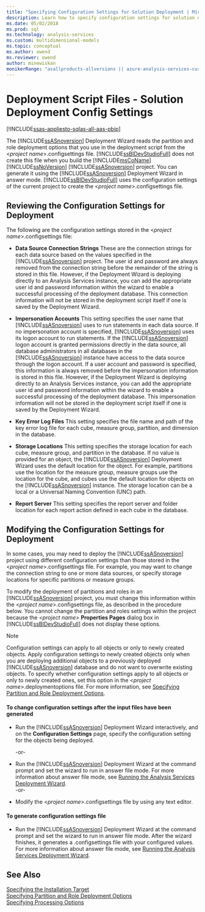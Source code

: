 ```yaml
---
title: "Specifying Configuration Settings for Solution Deployment | Microsoft Docs"
description: Learn how to specify configuration settings for solution deployment in SQL Server Analysis Services.
ms.date: 05/02/2018
ms.prod: sql
ms.technology: analysis-services
ms.custom: multidimensional-models
ms.topic: conceptual
ms.author: owend
ms.reviewer: owend
author: minewiskan
monikerRange: "asallproducts-allversions || azure-analysis-services-current || power-bi-premium-current || >= sql-analysis-services-2016"
---
```

# Deployment Script Files - Solution Deployment Config Settings
[!INCLUDE[ssas-appliesto-sqlas-all-aas-pbip](../includes/ssas-appliesto-sqlas-all-aas-pbip.md)]

  The [!INCLUDE[ssASnoversion](../includes/ssasnoversion-md.md)] Deployment Wizard reads the partition and role deployment options that you use in the deployment script from the \<*project name*>.configsettings file. [!INCLUDE[ssBIDevStudioFull](../includes/ssbidevstudiofull-md.md)] does not create this file when you build the [!INCLUDE[msCoName](../includes/msconame-md.md)] [!INCLUDE[ssNoVersion](../includes/ssnoversion-md.md)] [!INCLUDE[ssASnoversion](../includes/ssasnoversion-md.md)] project. You can generate it using the [!INCLUDE[ssASnoversion](../includes/ssasnoversion-md.md)] Deployment Wizard in answer mode. [!INCLUDE[ssBIDevStudioFull](../includes/ssbidevstudiofull-md.md)] uses the configuration settings of the current project to create the \<*project name*>.configsettings file.  
  
## Reviewing the Configuration Settings for Deployment  
 The following are the configuration settings stored in the \<*project name*>.configsettings file:  
  
-   **Data Source Connection Strings** These are the connection strings for each data source based on the values specified in the [!INCLUDE[ssASnoversion](../includes/ssasnoversion-md.md)] project. The user id and password are always removed from the connection string before the remainder of the string is stored in this file. However, if the Deployment Wizard is deploying directly to an Analysis Services instance, you can add the appropriate user id and password information within the wizard to enable a successful processing of the deployment database. This connection information will not be stored in the deployment script itself if one is saved by the Deployment Wizard.  
  
-   **Impersonation Accounts** This setting specifies the user name that [!INCLUDE[ssASnoversion](../includes/ssasnoversion-md.md)] uses to run statements in each data source. If no impersonation account is specified, [!INCLUDE[ssASnoversion](../includes/ssasnoversion-md.md)] uses its logon account to run statements. If the [!INCLUDE[ssASnoversion](../includes/ssasnoversion-md.md)] logon account is granted permissions directly in the data source, all database administrators in all databases in the [!INCLUDE[ssASnoversion](../includes/ssasnoversion-md.md)] instance have access to the data source through the logon account. If a user account and password is specified, this information is always removed before the impersonation information is stored in this file. However, if the Deployment Wizard is deploying directly to an Analysis Services instance, you can add the appropriate user id and password information within the wizard to enable a successful processing of the deployment database. This impersonation information will not be stored in the deployment script itself if one is saved by the Deployment Wizard.  
  
-   **Key Error Log Files** This setting specifies the file name and path of the key error log file for each cube, measure group, partition, and dimension in the database.  
  
-   **Storage Locations** This setting specifies the storage location for each cube, measure group, and partition in the database. If no value is provided for an object, the [!INCLUDE[ssASnoversion](../includes/ssasnoversion-md.md)] Deployment Wizard uses the default location for the object. For example, partitions use the location for the measure group, measure groups use the location for the cube, and cubes use the default location for objects on the [!INCLUDE[ssASnoversion](../includes/ssasnoversion-md.md)] instance. The storage location can be a local or a Universal Naming Convention (UNC) path.  
  
-   **Report Server** This setting specifies the report server and folder location for each report action defined in each cube in the database.  
  
## Modifying the Configuration Settings for Deployment  
 In some cases, you may need to deploy the [!INCLUDE[ssASnoversion](../includes/ssasnoversion-md.md)] project using different configuration settings than those stored in the \<*project name*>.configsettings file. For example, you may want to change the connection string to one or more data sources, or specify storage locations for specific partitions or measure groups.  
  
 To modify the deployment of partitions and roles in an [!INCLUDE[ssASnoversion](../includes/ssasnoversion-md.md)] project, you must change this information within the \<*project name*>.configsettings file, as described in the procedure below. You cannot change the partition and roles settings within the project because the *\<project name>* **Properties Pages** dialog box in [!INCLUDE[ssBIDevStudioFull](../includes/ssbidevstudiofull-md.md)] does not display these options.  
  
> [!NOTE]  
>  Configuration settings can apply to all objects or only to newly created objects. Apply configuration settings to newly created objects only when you are deploying additional objects to a previously deployed [!INCLUDE[ssASnoversion](../includes/ssasnoversion-md.md)] database and do not want to overwrite existing objects. To specify whether configuration settings apply to all objects or only to newly created ones, set this option in the \<*project name*>.deploymentoptions file. For more information, see [Specifying Partition and Role Deployment Options](../../analysis-services/deployment/deployment-script-files-partition-and-role-deployment-options.md).  
  
#### To change configuration settings after the input files have been generated  
  
-   Run the [!INCLUDE[ssASnoversion](../includes/ssasnoversion-md.md)] Deployment Wizard interactively, and on the **Configuration Settings** page, specify the configuration setting for the objects being deployed.  
  
     -or-  
  
-   Run the [!INCLUDE[ssASnoversion](../includes/ssasnoversion-md.md)] Deployment Wizard at the command prompt and set the wizard to run in answer file mode. For more information about answer file mode, see [Running the Analysis Services Deployment Wizard](../../analysis-services/deployment/running-the-analysis-services-deployment-wizard.md).  
     -or-  
  
-   Modify the \<*project name*>.configsettings file by using any text editor.  
  
#### To generate configuration settings file  

-   Run the [!INCLUDE[ssASnoversion](../includes/ssasnoversion-md.md)] Deployment Wizard at the command prompt and set the wizard to run in answer file mode. After the wizard finishes, it generates a .configsettings file with your configured values. For more information about answer file mode, see [Running the Analysis Services Deployment Wizard](../../analysis-services/deployment/running-the-analysis-services-deployment-wizard.md).  

## See Also  
 [Specifying the Installation Target](../../analysis-services/deployment/deployment-script-files-specifying-the-installation-target.md)   
 [Specifying Partition and Role Deployment Options](../../analysis-services/deployment/deployment-script-files-partition-and-role-deployment-options.md)   
 [Specifying Processing Options](../../analysis-services/deployment/deployment-script-files-specifying-processing-options.md)  
  
  
